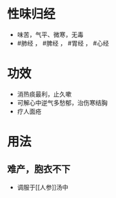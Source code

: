 # 性味归经
- 味苦，气平、微寒，无毒
- #肺经 ， #脾经 ， #胃经 ， #心经 
# 功效
- 消热痰最利，止久嗽
- 可解心中逆气多愁郁，治伤寒结胸
- 疗人面疮
# 用法
## 难产，胞衣不下
- 调服于[[人参]]汤中
